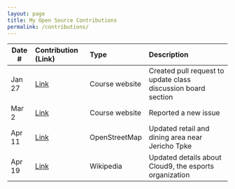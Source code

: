 ```yaml
---
layout: page
title: My Open Source Contributions
permalink: /contributions/
---
```


<!--
Type of the contribution should be "Wikipedia edit", "OpenStreet Map feature", "Documentation", "Course website", "Blog",
"Browse Add-on", etc.

The description should include a brief summary of what you did.

Replace the first row with your own contribution. 

-->





| Date #       | Contribution (Link)  | Type  | Description |
|---|:---|:---|:---|
| Jan 27   | [Link](https://github.com/joannakl/ossd_s20/pull/5)   | Course website    |   Created pull request to update class discussion board section   |
| Mar 2    |  [Link](https://github.com/joannakl/ossd_s20/issues/17)   |  Course website   |  Reported a new issue  |
|  Apr 11   |  [Link](https://www.openstreetmap.org/changeset/83407558#map=19/40.74410/-73.65611)   |  OpenStreetMap   |   Updated retail and dining area near Jericho Tpke   |
| Apr 19  | [Link](https://en.wikipedia.org/w/index.php?title=Cloud9&oldid=952003444)  | Wikipedia | Updated details about Cloud9, the esports organization  |
